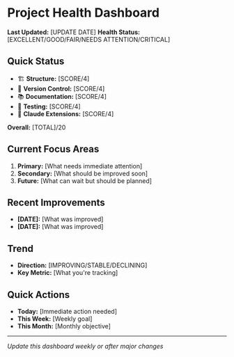 # Project Health Dashboard

**Last Updated:** [UPDATE DATE]
**Health Status:** [EXCELLENT/GOOD/FAIR/NEEDS ATTENTION/CRITICAL]

## Quick Status

- 🏗️ **Structure:** [SCORE/4]
- 🔧 **Version Control:** [SCORE/4]
- 📚 **Documentation:** [SCORE/4]
- 🧪 **Testing:** [SCORE/4]
- 🤖 **Claude Extensions:** [SCORE/4]

**Overall:** [TOTAL]/20

## Current Focus Areas

1. **Primary:** [What needs immediate attention]
2. **Secondary:** [What should be improved soon]
3. **Future:** [What can wait but should be planned]

## Recent Improvements

- **[DATE]:** [What was improved]
- **[DATE]:** [What was improved]

## Trend

- **Direction:** [IMPROVING/STABLE/DECLINING]
- **Key Metric:** [What you're tracking]

## Quick Actions

- **Today:** [Immediate action needed]
- **This Week:** [Weekly goal]
- **This Month:** [Monthly objective]

---

_Update this dashboard weekly or after major changes_
